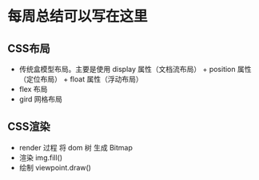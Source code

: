 # 每周总结可以写在这里

## CSS布局
* 传统盒模型布局。主要是使用 display 属性（文档流布局） + position 属性（定位布局） + float 属性（浮动布局）
* flex 布局
* gird 网格布局

## CSS渲染
* render 过程 将 dom 树 生成 Bitmap
* 渲染 img.fill()
* 绘制 viewpoint.draw()
